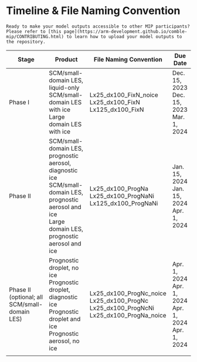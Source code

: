 # Timeline & File Naming Convention

```{attention}
Ready to make your model outputs accessible to other MIP participants? Please refer to [this page](https://arm-development.github.io/comble-mip/CONTRIBUTING.html) to learn how to upload your model outputs to the repository.
```

| Stage                                            | Product                                                                                                                                                       | File Naming Convention                                                                          | Due Date                                                      |
|--------------------------------------------------|---------------------------------------------------------------------------------------------------------------------------------------------------------------|-------------------------------------------------------------------------------------------------|---------------------------------------------------------------|
| Phase I                                          | SCM/small-domain LES, liquid-only<br>SCM/small-domain LES with ice<br>Large domain LES with ice                                                               | Lx25_dx100_FixN_noice<br>Lx25_dx100_FixN<br>Lx125_dx100_FixN                                    | Dec. 15, 2023<br>Dec. 15, 2023<br>Mar. 1, 2024                |
| Phase II                                         | SCM/small-domain LES, prognostic aerosol, diagnostic ice<br>SCM/small-domain LES, prognostic aerosol and ice<br>Large domain LES, prognostic aerosol and ice  | Lx25_dx100_ProgNa<br>Lx25_dx100_ProgNaNi<br>Lx125_dx100_ProgNaNi                                | Jan. 15, 2024<br>Jan. 15, 2024<br>Apr. 1, 2024                |
| Phase II (optional; all SCM/small-domain LES)    | Prognostic droplet, no ice<br>Prognostic droplet, diagnostic ice<br>Prognostic droplet and ice<br>Prognostic aerosol, no ice                                  | Lx25_dx100_ProgNc_noice<br>Lx25_dx100_ProgNc<br>Lx25_dx100_ProgNcNi<br>Lx25_dx100_ProgNa_noice  | Apr. 1, 2024<br>Apr. 1, 2024<br>Apr. 1, 2024<br>Apr. 1, 2024  |
|<img width=200/>                                  |<img width=900/>                                                                                                                                              | <img width=300/>                                                                                | <img width=300/>                                              |
